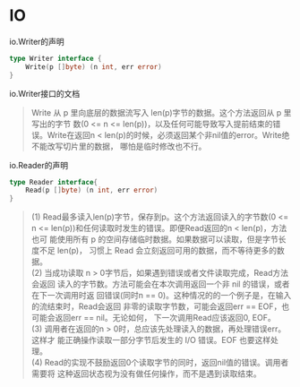 # IO

io.Writer的声明
```go
type Writer interface {
    Write(p []byte) (n int, err error)
}
```
io.Writer接口的文档
>Write 从 p 里向底层的数据流写入 len(p)字节的数据。这个方法返回从 p 里写出的字节 数(0 <= n <= len(p))，以及任何可能导致写入提前结束的错误。Write在返回n < len(p)的时候，必须返回某个非nil值的error。Write绝不能改写切片里的数据， 哪怕是临时修改也不行。

io.Reader的声明
```go
type Reader interface{
    Read(p []byte) (n int, err error)
}
```
>(1) Read最多读入len(p)字节，保存到p。这个方法返回读入的字节数(0 <= n <= len(p))和任何读取时发生的错误。即便Read返回的n < len(p)，方法也可 能使用所有 p 的空间存储临时数据。如果数据可以读取，但是字节长度不足 len(p)， 习惯上 Read 会立刻返回可用的数据，而不等待更多的数据。  
>(2) 当成功读取 n > 0字节后，如果遇到错误或者文件读取完成，Read方法会返回 读入的字节数。方法可能会在本次调用返回一个非 nil 的错误，或者在下一次调用时返 回错误(同时n == 0)。这种情况的的一个例子是，在输入的流结束时，Read会返回 非零的读取字节数，可能会返回err == EOF，也可能会返回err == nil。无论如何， 下一次调用Read应该返回0, EOF。  
>(3) 调用者在返回的n > 0时，总应该先处理读入的数据，再处理错误err。这样才 能正确操作读取一部分字节后发生的 I/O 错误。EOF 也要这样处理。  
>(4) Read的实现不鼓励返回0个读取字节的同时，返回nil值的错误。调用者需要将 这种返回状态视为没有做任何操作，而不是遇到读取结束。